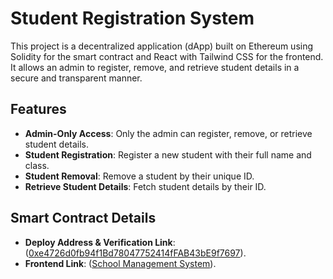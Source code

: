 # Student Registration System

This project is a decentralized application (dApp) built on Ethereum using Solidity for the smart contract and React with Tailwind CSS for the frontend. It allows an admin to register, remove, and retrieve student details in a secure and transparent manner.

## Features

- **Admin-Only Access**: Only the admin can register, remove, or retrieve student details.
- **Student Registration**: Register a new student with their full name and class.
- **Student Removal**: Remove a student by their unique ID.
- **Retrieve Student Details**: Fetch student details by their ID.

## Smart Contract Details

- **Deploy Address & Verification Link**: ([0xe4726d0fb94f1Bd78047752414fFAB43bE9f7697](https://sepolia-blockscout.lisk.com/address/0xe4726d0fb94f1Bd78047752414fFAB43bE9f7697#code)).
- **Frontend Link**: ([School Management System](https://school-management-system-six-fawn.vercel.app/)).
